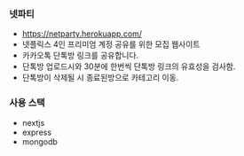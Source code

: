 ### 넷파티
- https://netparty.herokuapp.com/
- 넷플릭스 4인 프리미엄 계정 공유를 위한 모집 웹사이트
- 카카오톡 단톡방 링크를 공유합니다.
- 단톡방 업로드시와 30분에 한번씩 단톡방 링크의 유효성을 검사함.
- 단톡방이 삭제될 시 종료된방으로 카테고리 이동.

### 사용 스택
- nextjs
- express
- mongodb